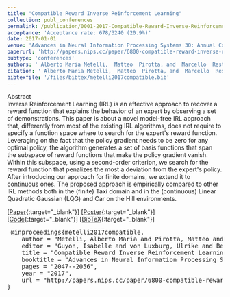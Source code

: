```yaml
---
title: "Compatible Reward Inverse Reinforcement Learning"
collection: publ_conferences
permalink: /publication/0001-2017-Compatible-Reward-Inverse-Reinforcement-Learning
acceptance: 'Acceptance rate: 678/3240 (20.9%)'
date: 2017-01-01
venue: 'Advances in Neural Information Processing Systems 30: Annual Conference on Neural Information Processing Systems 2017, 4-9 December 2017, Long Beach, CA, USA'
paperurl: 'http://papers.nips.cc/paper/6800-compatible-reward-inverse-reinforcement-learning'
pubtype: 'conferences'
authors: ' Alberto Maria Metelli,  Matteo  Pirotta, and  Marcello  Restelli'
citation: ' Alberto Maria Metelli,  Matteo  Pirotta, and  Marcello  Restelli&quot;Compatible Reward Inverse Reinforcement Learning.&quot; Advances in Neural Information Processing Systems 30: Annual Conference on Neural Information Processing Systems 2017, 4-9 December 2017, Long Beach, CA, USA, 2017.'
bibtexfile: '/files/bibtex/metelli2017compatible.bib'
---
```

Abstract
 <br> Inverse Reinforcement Learning (IRL) is an effective approach to recover a reward function that explains the behavior of an expert by observing a set of demonstrations. This paper is about a novel model-free IRL approach that, differently from most of the existing IRL algorithms, does not require to specify a function space where to search for the expert&apos;s reward function. Leveraging on the fact that the policy gradient needs to be zero for any optimal policy, the algorithm generates a set of basis functions that span the subspace of reward functions that make the policy gradient vanish. Within this subspace, using a second-order criterion, we search for the reward function that penalizes the most a deviation from the expert&apos;s policy. After introducing our approach for finite domains, we extend it to continuous ones. The proposed approach is empirically compared to other IRL methods both in the (finite) Taxi domain and in the (continuous) Linear Quadratic Gaussian (LQG) and Car on the Hill environments. <br> 

 [[Paper](http://papers.nips.cc/paper/6800-compatible-reward-inverse-reinforcement-learning){:target="_blank"}] [[Poster](https://albertometelli.github.io/files/poster_nips2017.pdf){:target="_blank"}] [[Code](https://github.com/albertometelli/crirl){:target="_blank"}] [[BibTeX](/files/bibtex/metelli2017compatible.bib){:target="_blank"}] 
<pre> @inproceedings{metelli2017compatible,
    author = "Metelli, Alberto Maria and Pirotta, Matteo and Restelli, Marcello",
    editor = "Guyon, Isabelle and von Luxburg, Ulrike and Bengio, Samy and Wallach, Hanna M. and Fergus, Rob and Vishwanathan, S. V. N. and Garnett, Roman",
    title = "Compatible Reward Inverse Reinforcement Learning",
    booktitle = "Advances in Neural Information Processing Systems 30: Annual Conference on Neural Information Processing Systems 2017, 4-9 December 2017, Long Beach, CA, {USA}",
    pages = "2047--2056",
    year = "2017",
    url = "http://papers.nips.cc/paper/6800-compatible-reward-inverse-reinforcement-learning"
} </pre>

